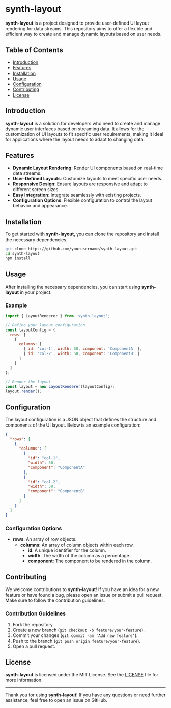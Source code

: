 # synth-layout

**synth-layout** is a project designed to provide user-defined UI layout rendering for data streams. This repository aims to offer a flexible and efficient way to create and manage dynamic layouts based on user needs.

## Table of Contents

- [Introduction](#introduction)
- [Features](#features)
- [Installation](#installation)
- [Usage](#usage)
- [Configuration](#configuration)
- [Contributing](#contributing)
- [License](#license)

## Introduction

**synth-layout** is a solution for developers who need to create and manage dynamic user interfaces based on streaming data. It allows for the customization of UI layouts to fit specific user requirements, making it ideal for applications where the layout needs to adapt to changing data.

## Features

- **Dynamic Layout Rendering**: Render UI components based on real-time data streams.
- **User-Defined Layouts**: Customize layouts to meet specific user needs.
- **Responsive Design**: Ensure layouts are responsive and adapt to different screen sizes.
- **Easy Integration**: Integrate seamlessly with existing projects.
- **Configuration Options**: Flexible configuration to control the layout behavior and appearance.

## Installation

To get started with **synth-layout**, you can clone the repository and install the necessary dependencies.

```bash
git clone https://github.com/yourusername/synth-layout.git
cd synth-layout
npm install
```

## Usage

After installing the necessary dependencies, you can start using **synth-layout** in your project.

### Example

```javascript
import { LayoutRenderer } from 'synth-layout';

// Define your layout configuration
const layoutConfig = {
  rows: [
    {
      columns: [
        { id: 'col-1', width: 50, component: 'ComponentA' },
        { id: 'col-2', width: 50, component: 'ComponentB' }
      ]
    }
  ]
};

// Render the layout
const layout = new LayoutRenderer(layoutConfig);
layout.render();
```

## Configuration

The layout configuration is a JSON object that defines the structure and components of the UI layout. Below is an example configuration:

```json
{
  "rows": [
    {
      "columns": [
        {
          "id": "col-1",
          "width": 50,
          "component": "ComponentA"
        },
        {
          "id": "col-2",
          "width": 50,
          "component": "ComponentB"
        }
      ]
    }
  ]
}
```

### Configuration Options

- **rows**: An array of row objects.
  - **columns**: An array of column objects within each row.
    - **id**: A unique identifier for the column.
    - **width**: The width of the column as a percentage.
    - **component**: The component to be rendered in the column.

## Contributing

We welcome contributions to **synth-layout**! If you have an idea for a new feature or have found a bug, please open an issue or submit a pull request. Make sure to follow the contribution guidelines.

### Contribution Guidelines

1. Fork the repository.
2. Create a new branch (`git checkout -b feature/your-feature`).
3. Commit your changes (`git commit -am 'Add new feature'`).
4. Push to the branch (`git push origin feature/your-feature`).
5. Open a pull request.

## License

**synth-layout** is licensed under the MIT License. See the [LICENSE](LICENSE) file for more information.

---

Thank you for using **synth-layout**! If you have any questions or need further assistance, feel free to open an issue on GitHub.
